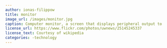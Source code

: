 ```yaml
---
author: ionas-filippow
title: monitor
image_url: /images/monitor.jpg
caption: Computer monitor, a screen that displays peripheral output to the user
license_url: https://www.flickr.com/photos/uwnews/25145245337
license_text: Courtesy of wikipedia
categories: -technology
---
```

